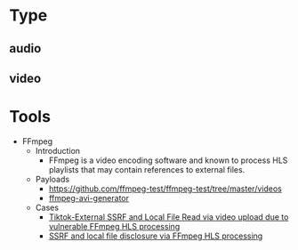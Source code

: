 # Type
## audio

## video

# Tools
- FFmpeg
  - Introduction
    - FFmpeg is a video encoding software and known to process HLS playlists that may contain references to external files.
  - Payloads
    - https://github.com/ffmpeg-test/ffmpeg-test/tree/master/videos
    - [ffmpeg-avi-generator](https://github.com/neex/ffmpeg-avi-m3u-xbin)
  - Cases
    - [Tiktok-External SSRF and Local File Read via video upload due to vulnerable FFmpeg HLS processing](https://hackerone.com/reports/1062888)
    - [SSRF and local file disclosure via FFmpeg HLS processing](https://hackerone.com/reports/237381)
